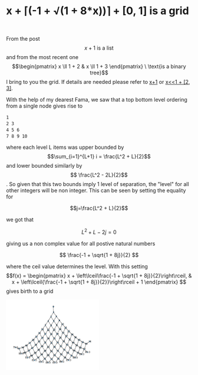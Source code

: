 # x + ⌈(-1 + √(1 + 8*x))⌉ + [0, 1] is a grid

<script src="https://cdn.jsdelivr.net/npm/mathjax@3.2.2/es5/tex-mml-chtml.js"></script>

<br>

From the post $$x + 1 \ \text{is a list}$$ and from the most recent one $$\begin{pmatrix} x \ll 1 + 2 & x \ll 1 + 3 \end{pmatrix} \ \text{is a binary tree}$$ I bring to you the grid. If details are needed please refer to [x+1](https://ivanbelenky.com/articles/x+1%20is%20a%20list) or [x<<1 + [2, 3]](https://ivanbelenky.com/articles/x%3C%3C1%20+%202,%20x%3C%3C2%20+%203).


With the help of my dearest Fama, we saw that a top bottom level ordering from a single node gives rise to

```sh
1
2 3
4 5 6
7 8 9 10
```
where each level L items was upper bounded by $$\sum_{i=1}^{L+1} i = \frac{L^2 + L}{2}$$ and lower bounded similarly by $$ \frac{L^2 - 2L}{2}$$. So given that this two bounds imply 1 level of separation, the "level" for all other integers will be non integer. This can be seen by setting the equality for

$$j=\frac{L^2 + L}{2}$$

we got that

$$
L^2+L-2j = 0
$$

giving us a non complex value for all postive natural numbers

$$
\frac{-1 + \sqrt{1 + 8j}}{2}
$$

where the ceil value determines the level. With this setting $$f(x) = \begin{pmatrix} x + \left\lceil\frac{-1 + \sqrt{1 + 8j}}{2}\right\rceil, & x + \left\lceil{\frac{-1 + \sqrt{1 + 8j}}{2}}\right\rceil + 1 \end{pmatrix} $$ gives birth to a grid

<img style="width:50%;height:50%;justify-content:center"  src="https://github.com/ivanbelenky/brief/blob/master/assets/grid.png?raw=true"/>
